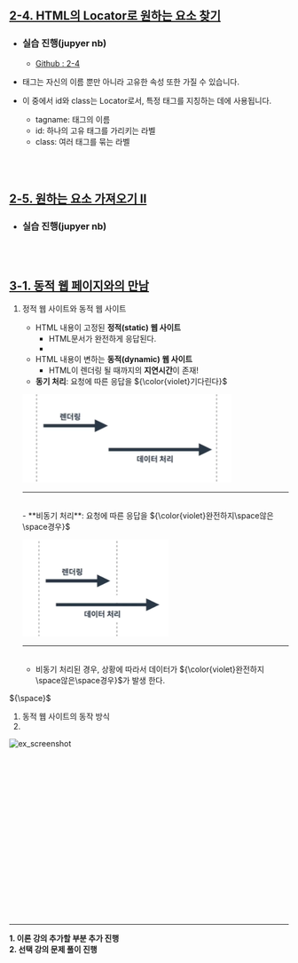 ## <u>2-4. HTML의 Locator로 원하는 요소 찾기</u>

- ### 실습 진행(jupyer nb)

  - [Github : 2-4](https://github.com/pjw74/HTTP_Study/blob/main/2-4.%20HTML%EC%9D%98%20Locator%EB%A1%9C%20%EC%9B%90%ED%95%98%EB%8A%94%20%EC%9A%94%EC%86%8C%20%EC%B0%BE%EA%B8%B0.ipynb)

- 태그는 자신의 이름 뿐만 아니라 고유한 속성 또한 가질 수 있습니다.
- 이 중에서 id와 class는 Locator로서, 특정 태그를 지칭하는 데에 사용됩니다.

  - tagname: 태그의 이름
  - id: 하나의 고유 태그를 가리키는 라벨
  - class: 여러 태그를 묶는 라벨

<br>
<br>

## <u>2-5. 원하는 요소 가져오기 II</u>

- ### 실습 진행(jupyer nb)

<br>
<br>

## <u>3-1. 동적 웹 페이지와의 만남</u>

1. 정적 웹 사이트와 동적 웹 사이트

   - HTML 내용이 고정된 **정적(static) 웹 사이트**
     - HTML문서가 완전하게 응답된다.
     -
   - HTML 내용이 변하는 **동적(dynamic) 웹 사이트**
     - HTML이 렌더링 될 때까지의 **지연시간**이 존재!
   - **동기 처리**: 요청에 따른 응답을 ${\color{violet}기다린다}$

   ![ex_screenshot](./img/1.PNG)

   ***

   <br>
   - **비동기 처리**: 요청에 따른 응답을 ${\color{violet}완전하지\space않은\space경우}$

   ![ex_screenshot](./img/2.PNG)

   ***

   <br>

   - 비동기 처리된 경우, 상황에 따라서 데이터가 ${\color{violet}완전하지\space않은\space경우}$가 발생 한다.

${\space}$

1. 동적 웹 사이트의 동작 방식
1.

![ex_screenshot](./img/3.PNG)

<br>
<br>
<br>
<br>
<br>

<br>
<br>
<br>
<br>
<br>
<br>
<br>
<br>
<br>
<br>
<br>
<br>

---

**1. 이론 강의 추가할 부분 추가 진행** <br>
**2. 선택 강의 문제 풀이 진행**
